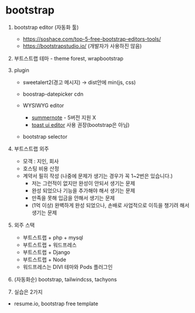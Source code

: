 # bootstrap

1. bootstrap editor (자동화 툴)
    - https://soshace.com/top-5-free-bootstrap-editors-tools/
    - https://bootstrapstudio.io/ (개발자가 사용하진 않음)

2. 부트스트랩 테마 - theme forest, wrapbootstrap

3. plugin
    - sweetalert2(경고 메시지) -> dist안에 min(js, css)
    - boostrap-datepicker cdn
    - WYSIWYG editor
        - [summernote](https://summernote.org/) - 5버전 지원 X
        - [toast ui editor](https://ui.toast.com/tui-editor) 사용 권장(bootstrap은 아님)
        
    - bootstrap selector

4. 부트스트랩 외주
    - 모객 : 지인, 회사
    - 호스팅 비용 산정
    - 계약서 필히 작성 (나중에 문제가 생기는 경우가 꼭 1~2번은 있습니다.)
        - 저는 그런적이 없지만 완성이 안되서 생기는 문제
        - 완성 되었으나 기능을 추가해야 해서 생기는 문제
        - 만족을 못해 입금을 안해서 생기는 문제
        - (1억 이상) 완벽하게 완성 되었으나, 손배로 사업적으로 이득을 챙기려 해서 생기는 문제

5. 외주 스택
    - 부트스트랩 + php + mysql
    - 부트스트랩 + 워드프레스
    - 부트스트랩 + Django
    - 부트스트랩 + Node
    - 워드프레스는 DIVI 테마와 Pods 플러그인

6. (자동화순) bootstrap, tailwindcss, tachyons

7. 실습은 2가지
  - resume.io, bootstrap free template